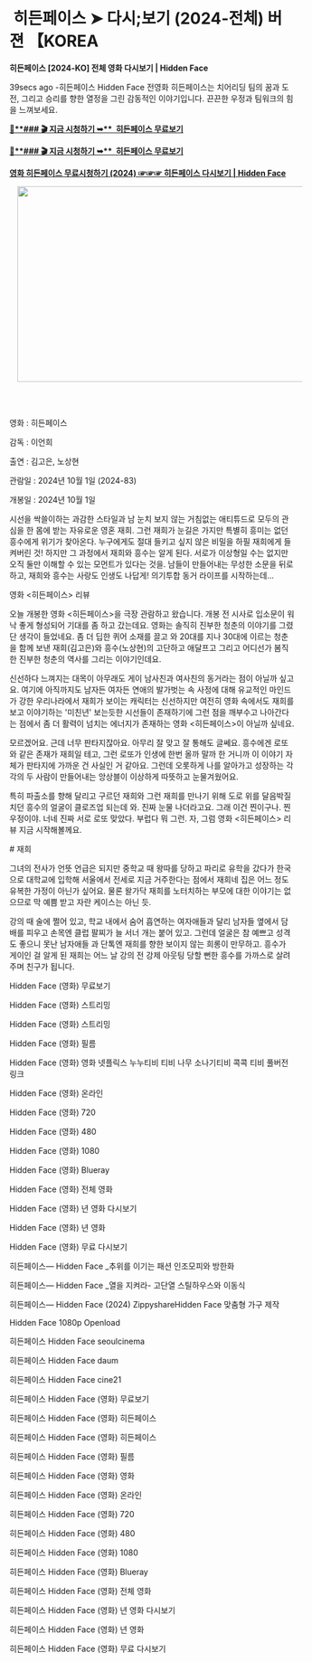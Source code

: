 <h1 style="text-align: left;">&nbsp;히든페이스 ➤ 다시;보기 (2024-전체) 버젼 【KOREA</h1><p><b>히든페이스 [2024-KO] 전체 영화 다시보기 | Hidden Face</b></p><p>39secs ago -히든페이스 Hidden Face 전영화 히든페이스는 치어리딩 팀의 꿈과 도전, 그리고 승리를 향한 열정을 그린 감동적인 이야기입니다. 끈끈한 우정과 팀워크의 힘을 느껴보세요.</p><p><a href="https://watching.nwsautodaily.com/ko/movie/936245/"><b>🔗**### 🎬 지금 시청하기 ➥**&nbsp; 히든페이스 무료보기</b></a></p><p><a href=" https://lawe.sensacinema.site/ko/movie/936245/"><b>🔗**### 🎬 지금 시청하기 ➥**&nbsp; 히든페이스 무료보기</b></a></p><p><a href="https://bit.ly/4hQ3yAW"><b>영화 히든페이스 무료시청하기 (2024) ☞☞☞ 히든페이스 다시보기 | Hidden Face</b></a></p><div class="separator" style="clear: both; text-align: center;"><a href="https://watching.nwsautodaily.com/ko/movie/936245/" imageanchor="1" style="margin-left: 1em; margin-right: 1em;"><img border="0" data-original-height="675" data-original-width="1200" height="346" src="https://blogger.googleusercontent.com/img/b/R29vZ2xl/AVvXsEiJ1lqMsINhGhwhzEf7Sq01b4uPHWhfvnGA3eqzhT-V1BYNtuJC4uuzYk-CfQYtZUHYSQLw0qx3dJMzTtlHHdtVMQu9R7ciNPJfOxFG4nQxqQQl2-v2JFojJtgMcjeBeWVYaDyk5brRIfQg2kKbSGu95T3d5iODT8CgdQvNO64oRBsAm3rnNoR28hhFluFP/w660-h346/watch%20full%20movie%202024.gif" width="660" /></a></div><br /><p><br /></p><p>영화 : 히든페이스</p><p>감독 : 이언희</p><p>출연 : 김고은, 노상현</p><p>관람일 : 2024년 10월 1일 (2024-83)</p><p>개봉일 : 2024년 10월 1일</p><p>시선을 싹쓸이하는 과감한 스타일과 남 눈치 보지 않는 거침없는 애티튜드로 모두의 관심을 한 몸에 받는 자유로운 영혼 재희. 그런 재희가 눈길은 가지만 특별히 흥미는 없던 흥수에게 위기가 찾아온다. 누구에게도 절대 들키고 싶지 않은 비밀을 하필 재희에게 들켜버린 것! 하지만 그 과정에서 재희와 흥수는 알게 된다. 서로가 이상형일 수는 없지만 오직 둘만 이해할 수 있는 모먼트가 있다는 것을. 남들이 만들어내는 무성한 소문을 뒤로 하고, 재희와 흥수는 사랑도 인생도 나답게! 의기투합 동거 라이프를 시작하는데...</p><p>영화 &lt;히든페이스&gt; 리뷰</p><p>오늘 개봉한 영화 &lt;히든페이스&gt;을 극장 관람하고 왔습니다. 개봉 전 시사로 입소문이 워낙 좋게 형성되어 기대를 좀 하고 갔는데요. 영화는 솔직히 진부한 청춘의 이야기를 그렸단 생각이 들었네요. 좀 더 딥한 퀴어 소재를 끌고 와 20대를 지나 30대에 이르는 청춘을 함께 보낸 재희(김고은)와 흥수(노상현)의 고단하고 애달프고 그리고 어디선가 봄직한 진부한 청춘의 역사를 그리는 이야기인데요.</p><p>신선하다 느껴지는 대목이 아무래도 게이 남사친과 여사친의 동거라는 점이 아닐까 싶고요. 여기에 아직까지도 남자든 여자든 연애의 발가벗는 속 사정에 대해 유교적인 마인드가 강한 우리나라에서 재희가 보이는 캐릭터는 신선하지만 여전히 영화 속에서도 재희를 보고 이야기하는 '미친년' 보는듯한 시선들이 존재하기에 그런 점을 깨부수고 나아간다는 점에서 좀 더 활력이 넘치는 에너지가 존재하는 영화 &lt;히든페이스&gt;이 아닐까 싶네요.</p><p>모르겠어요. 근데 너무 판타지잖아요. 아무리 잘 맞고 잘 통해도 글쎄요. 흥수에겐 로또와 같은 존재가 재희일 테고, 그런 로또가 인생에 한번 올까 말까 한 거니까 이 이야기 자체가 판타지에 가까운 건 사실인 거 같아요. 그런데 오롯하게 나를 알아가고 성장하는 각각의 두 사람이 만들어내는 앙상블이 이상하게 따뜻하고 눈물겨웠어요.</p><p>특히 파출소를 향해 달리고 구르던 재희와 그런 재희를 만나기 위해 도로 위를 달음박질치던 흥수의 얼굴이 클로즈업 되는데 와. 진짜 눈물 나더라고요. 그래 이건 찐이구나. 찐 우정이야. 너네 진짜 서로 로또 맞았다. 부럽다 뭐 그런. 자, 그럼 영화 &lt;히든페이스&gt; 리뷰 지금 시작해볼께요.</p><p># 재희</p><p>그녀의 전사가 언뜻 언급은 되지만 중학교 때 왕따를 당하고 파리로 유학을 갔다가 한국으로 대학교에 입학해 서울에서 전세로 지금 거주한다는 점에서 재희네 집은 어느 정도 유복한 가정이 아닌가 싶어요. 물론 왈가닥 재희를 노터치하는 부모에 대한 이야기는 없으므로 막 예쁨 받고 자란 케이스는 아닌 듯.</p><p>강의 때 술에 쩔어 있고, 학교 내에서 숨어 흡연하는 여자애들과 달리 남자들 옆에서 담배를 피우고 손목엔 클럽 팔찌가 늘 서너 개는 붙어 있고. 그런데 얼굴은 참 예쁘고 성격도 좋으니 못난 남자애들 과 단톡엔 재희를 향한 보이지 않는 희롱이 만무하고. 흥수가 게이인 걸 알게 된 재희는 어느 날 강의 전 강제 아웃팅 당할 뻔한 흥수를 가까스로 살려주며 친구가 됩니다.</p><p>Hidden Face (영화) 무료보기</p><p>Hidden Face (영화) 스트리밍</p><p>Hidden Face (영화) 스트리밍</p><p>Hidden Face (영화) 필름</p><p>Hidden Face (영화) 영화 넷플릭스 누누티비 티비 나무 소나기티비 콕콕 티비 풀버전 링크</p><p>Hidden Face (영화) 온라인</p><p>Hidden Face (영화) 720</p><p>Hidden Face (영화) 480</p><p>Hidden Face (영화) 1080</p><p>Hidden Face (영화) Blueray</p><p>Hidden Face (영화) 전체 영화</p><p>Hidden Face (영화) 년 영화 다시보기</p><p>Hidden Face (영화) 년 영화</p><p>Hidden Face (영화) 무료 다시보기</p><p>히든페이스— Hidden Face _추위를 이기는 패션 인조모피와 방한화</p><p>히든페이스— Hidden Face _열을 지켜라- 고단열 스틸하우스와 이동식</p><p>히든페이스— Hidden Face (2024) ZippyshareHidden Face 맞춤형 가구 제작</p><p>Hidden Face 1080p Openload</p><p>히든페이스 Hidden Face seoulcinema</p><p>히든페이스 Hidden Face daum</p><p>히든페이스 Hidden Face cine21</p><p>히든페이스 Hidden Face (영화) 무료보기</p><p>히든페이스 Hidden Face (영화) 히든페이스</p><p>히든페이스 Hidden Face (영화) 히든페이스</p><p>히든페이스 Hidden Face (영화) 필름</p><p>히든페이스 Hidden Face (영화) 영화</p><p>히든페이스 Hidden Face (영화) 온라인</p><p>히든페이스 Hidden Face (영화) 720</p><p>히든페이스 Hidden Face (영화) 480</p><p>히든페이스 Hidden Face (영화) 1080</p><p>히든페이스 Hidden Face (영화) Blueray</p><p>히든페이스 Hidden Face (영화) 전체 영화</p><p>히든페이스 Hidden Face (영화) 년 영화 다시보기</p><p>히든페이스 Hidden Face (영화) 년 영화</p><p>히든페이스 Hidden Face (영화) 무료 다시보기</p>
